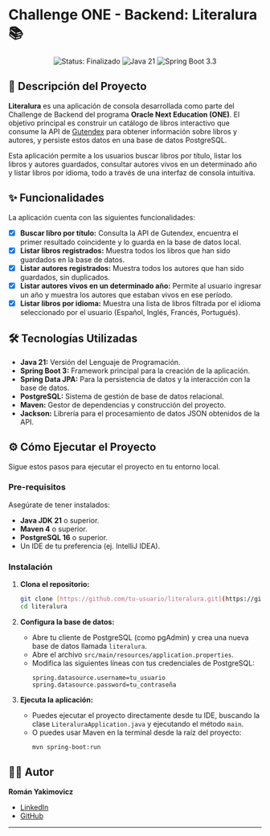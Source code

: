 # Challenge ONE - Backend: Literalura 📚

<p align="center">
  <img src="https://img.shields.io/badge/status-finalizado-brightgreen" alt="Status: Finalizado">
  <img src="https://img.shields.io/badge/Java-21-blue" alt="Java 21">
  <img src="https://img.shields.io/badge/Spring_Boot-3.3-green" alt="Spring Boot 3.3">
</p>

## 📖 Descripción del Proyecto

**Literalura** es una aplicación de consola desarrollada como parte del Challenge de Backend del programa **Oracle Next Education (ONE)**. El objetivo principal es construir un catálogo de libros interactivo que consume la API de [Gutendex](https://gutendex.com/) para obtener información sobre libros y autores, y persiste estos datos en una base de datos PostgreSQL.

Esta aplicación permite a los usuarios buscar libros por título, listar los libros y autores guardados, consultar autores vivos en un determinado año y listar libros por idioma, todo a través de una interfaz de consola intuitiva.

## ✨ Funcionalidades

La aplicación cuenta con las siguientes funcionalidades:

-   [x] **Buscar libro por título:** Consulta la API de Gutendex, encuentra el primer resultado coincidente y lo guarda en la base de datos local.
-   [x] **Listar libros registrados:** Muestra todos los libros que han sido guardados en la base de datos.
-   [x] **Listar autores registrados:** Muestra todos los autores que han sido guardados, sin duplicados.
-   [x] **Listar autores vivos en un determinado año:** Permite al usuario ingresar un año y muestra los autores que estaban vivos en ese período.
-   [x] **Listar libros por idioma:** Muestra una lista de libros filtrada por el idioma seleccionado por el usuario (Español, Inglés, Francés, Portugués).

## 🛠️ Tecnologías Utilizadas

-   **Java 21:** Versión del Lenguaje de Programación.
-   **Spring Boot 3:** Framework principal para la creación de la aplicación.
-   **Spring Data JPA:** Para la persistencia de datos y la interacción con la base de datos.
-   **PostgreSQL:** Sistema de gestión de base de datos relacional.
-   **Maven:** Gestor de dependencias y construcción del proyecto.
-   **Jackson:** Librería para el procesamiento de datos JSON obtenidos de la API.

## ⚙️ Cómo Ejecutar el Proyecto

Sigue estos pasos para ejecutar el proyecto en tu entorno local.

### **Pre-requisitos**

Asegúrate de tener instalados:

-   **Java JDK 21** o superior.
-   **Maven 4** o superior.
-   **PostgreSQL 16** o superior.
-   Un IDE de tu preferencia (ej. IntelliJ IDEA).

### **Instalación**

1.  **Clona el repositorio:**
    ```bash
    git clone [https://github.com/tu-usuario/literalura.git](https://github.com/tu-usuario/literalura.git)
    cd literalura
    ```

2.  **Configura la base de datos:**
    -   Abre tu cliente de PostgreSQL (como pgAdmin) y crea una nueva base de datos llamada `literalura`.
    -   Abre el archivo `src/main/resources/application.properties`.
    -   Modifica las siguientes líneas con tus credenciales de PostgreSQL:
        ```properties
        spring.datasource.username=tu_usuario
        spring.datasource.password=tu_contraseña
        ```

3.  **Ejecuta la aplicación:**
    -   Puedes ejecutar el proyecto directamente desde tu IDE, buscando la clase `LiteraluraApplication.java` y ejecutando el método `main`.
    -   O puedes usar Maven en la terminal desde la raíz del proyecto:
        ```bash
        mvn spring-boot:run
        ```

## 👨‍💻 Autor

**Román Yakimovicz**

-   [LinkedIn](https://www.linkedin.com/in/ryakimovicz/)
-   [GitHub](https://github.com/ryakimovicz/)

---
